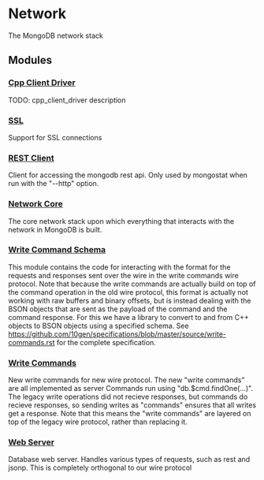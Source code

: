# Network

The MongoDB network stack

## Modules

### [Cpp Client Driver](cpp\_client\_driver)
TODO: cpp\_client\_driver description

### [SSL](ssl)
Support for SSL connections

### [REST Client](rest\_client)
Client for accessing the mongodb rest api.  Only used by mongostat when run with the "--http" option.

### [Network Core](network\_core)
The core network stack upon which everything that interacts with the network in MongoDB is built.

### [Write Command Schema](write\_command\_schema)
This module contains the code for interacting with the format for the requests and responses sent over the wire in the write commands wire protocol.  Note that because the write commands are actually build on top of the command operation in the old wire protocol, this format is actually not working with raw buffers and binary offsets, but is instead dealing with the BSON objects that are sent as the payload of the command and the command response.  For this we have a library to convert to and from C++ objects to BSON objects using a specified schema.
See https://github.com/10gen/specifications/blob/master/source/write-commands.rst for the complete specification.

### [Write Commands](write\_commands)
New write commands for new wire protocol. The new "write commands" are all implemented as server Commands run using "db.$cmd.findOne(...)".  The legacy write operations did not recieve responses, but commands do recieve responses, so sending writes as "commands" ensures that all writes get a response.  Note that this means the "write commands" are layered on top of the legacy wire protocol, rather than replacing it.

### [Web Server](web\_server)
Database web server.  Handles various types of requests, such as rest and jsonp.  This is completely orthogonal to our wire protocol

